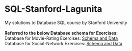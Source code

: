 # SQL-Stanford-Lagunita
My solutions to Database SQL course by Stanford University <br/><br/>
**Referred to the below Database schema for Exercises:** <br/>
Database for Movie-Rating Exercises: [Schema and Data](https://lagunita.stanford.edu/c4x/DB/SQL/asset/moviedata.html)
<br/>
Database for Social-Network Exercises: [Schema and Data](https://lagunita.stanford.edu/c4x/DB/SQL/asset/socialdata.html)
